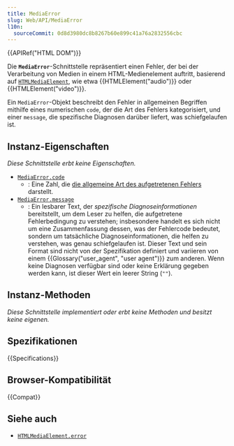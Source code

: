 ```yaml
---
title: MediaError
slug: Web/API/MediaError
l10n:
  sourceCommit: 0d8d3980dc8b8267b60e899c41a76a2832556cbc
---
```


{{APIRef("HTML DOM")}}

Die **`MediaError`**-Schnittstelle repräsentiert einen Fehler, der bei der Verarbeitung von Medien in einem HTML-Medienelement auftritt, basierend auf [`HTMLMediaElement`](/de/docs/Web/API/HTMLMediaElement), wie etwa {{HTMLElement("audio")}} oder {{HTMLElement("video")}}.

Ein `MediaError`-Objekt beschreibt den Fehler in allgemeinen Begriffen mithilfe eines numerischen `code`, der die Art des Fehlers kategorisiert, und einer `message`, die spezifische Diagnosen darüber liefert, was schiefgelaufen ist.

## Instanz-Eigenschaften

_Diese Schnittstelle erbt keine Eigenschaften._

- [`MediaError.code`](/de/docs/Web/API/MediaError/code)
  - : Eine Zahl, die [die allgemeine Art des aufgetretenen Fehlers](/de/docs/Web/API/MediaError/code#media_error_code_constants) darstellt.
- [`MediaError.message`](/de/docs/Web/API/MediaError/message)
  - : Ein lesbarer Text, der _spezifische Diagnoseinformationen_ bereitstellt, um dem Leser zu helfen, die aufgetretene Fehlerbedingung zu verstehen; insbesondere handelt es sich nicht um eine Zusammenfassung dessen, was der Fehlercode bedeutet, sondern um tatsächliche Diagnoseinformationen, die helfen zu verstehen, was genau schiefgelaufen ist. Dieser Text und sein Format sind nicht von der Spezifikation definiert und variieren von einem {{Glossary("user_agent", "user agent")}} zum anderen. Wenn keine Diagnosen verfügbar sind oder keine Erklärung gegeben werden kann, ist dieser Wert ein leerer String (`""`).

## Instanz-Methoden

_Diese Schnittstelle implementiert oder erbt keine Methoden und besitzt keine eigenen._

## Spezifikationen

{{Specifications}}

## Browser-Kompatibilität

{{Compat}}

## Siehe auch

- [`HTMLMediaElement.error`](/de/docs/Web/API/HTMLMediaElement/error)
